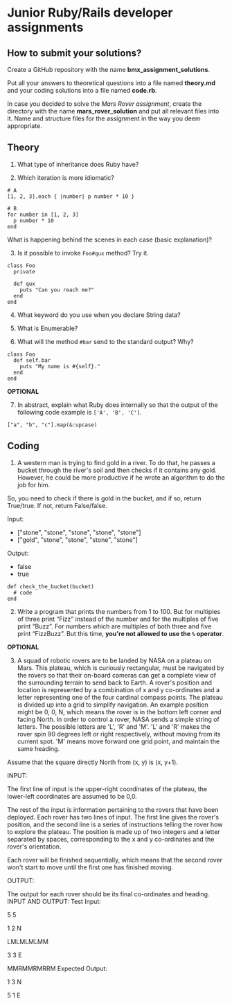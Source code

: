 
# Junior Ruby/Rails developer assignments

## How to submit your solutions?

Create a GitHub repository with the name **bmx_assignment_solutions**.

Put all your answers to theoretical questions into a file named
**theory.md** and your coding solutions into a file named **code.rb**.

In case you decided to solve the _Mars Rover assignment_, create the directory
with the name **mars_rover_solution** and put all relevant files into it.
Name and structure files for the assignment in the way you deem appropriate.


## Theory

1. What type of inheritance does Ruby have?

2. Which iteration is more idiomatic?

```
# A
[1, 2, 3].each { |number| p number * 10 }

```

```
# B
for number in [1, 2, 3]
  p number * 10
end
```

What is happening behind the scenes in each case (basic explanation)?

3. Is it possible to invoke `Foo#qux` method? Try it.

```
class Foo
  private

  def qux
    puts "Can you reach me?"
  end
end
```

4. What keyword do you use when you declare String data?

5. What is Enumerable?

6. What will the method `#bar` send to the standard output? Why?

```
class Foo
  def self.bar
    puts "My name is #{self}."
  end
end
```

**OPTIONAL**

7. In abstract, explain what Ruby does internally so that the output of the
following code example is `['A', 'B', 'C']`.

```
["a", "b", "c"].map(&:upcase)
```

## Coding

1. A western man is trying to find gold in a river. To do that, he passes a
  bucket through the river's soil and then checks if it contains any gold.
  However, he could be more productive if he wrote an algorithm to do the job for him.

  So, you need to check if there is gold in the bucket, and if so, return True/true.
  If not, return False/false.

  Input:
   - ["stone", "stone", "stone", "stone", "stone"]
   - ["gold", "stone", "stone", "stone", "stone"]


  Output:
   - false
   - true

```
def check_the_bucket(bucket)
  # code
end
```

2. Write a program that prints the numbers from 1 to 100. But for multiples of
three print “Fizz” instead of the number and for the multiples of five print
“Buzz”. For numbers which are multiples of both three and five print “FizzBuzz”.
But this time, **you're not allowed to use the `%` operator**.

**OPTIONAL**

3. A squad of robotic rovers are to be landed by NASA on a plateau on Mars.
This plateau, which is curiously rectangular, must be navigated by the rovers
so that their on-board cameras can get a complete view of the surrounding
terrain to send back to Earth. A rover's position and location is represented
by a combination of x and y co-ordinates and a letter representing one of the
four cardinal compass points. The plateau is divided up into a grid to simplify
navigation. An example position might be 0, 0, N, which means the rover is in
the bottom left corner and facing North. In order to control a rover, NASA
sends a simple string of letters. The possible letters are 'L', 'R' and 'M'.
'L' and 'R' makes the rover spin 90 degrees left or right respectively,
without moving from its current spot. 'M' means move forward one grid point,
and maintain the same heading.

Assume that the square directly North from (x, y) is (x, y+1).

INPUT:

The first line of input is the upper-right coordinates of the plateau, the lower-left coordinates are assumed to be 0,0.

The rest of the input is information pertaining to the rovers that have been deployed. Each rover has two lines of input. The first line gives the rover's position, and the second line is a series of instructions telling the rover how to explore the plateau. The position is made up of two integers and a letter separated by spaces, corresponding to the x and y co-ordinates and the rover's orientation.

Each rover will be finished sequentially, which means that the second rover won't start to move until the first one has finished moving.

OUTPUT:

The output for each rover should be its final co-ordinates and heading.
INPUT AND OUTPUT:
Test Input:

5 5

1 2 N

LMLMLMLMM

3 3 E

MMRMMRMRRM
Expected Output:

1 3 N

5 1 E